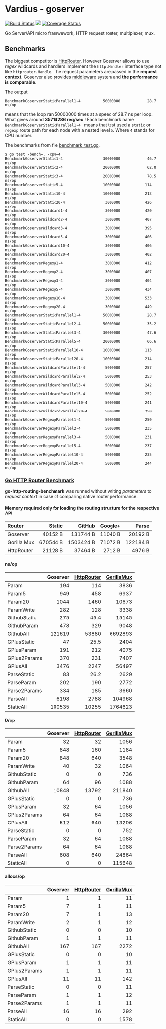 Vardius - goserver
================
[![Build Status](https://travis-ci.org/vardius/goserver.svg?branch=master)](https://travis-ci.org/vardius/goserver) [![](https://godoc.org/github.com/vardius/goserver?status.svg)](http://godoc.org/github.com/vardius/goserver) [![Coverage Status](https://coveralls.io/repos/github/vardius/goserver/badge.svg?branch=master)](https://coveralls.io/github/vardius/goserver?branch=master)

Go Server/API micro framwework, HTTP request router, multiplexer, mux.

Benchmarks
----------------
The biggest competitor is [HttpRouter](https://github.com/julienschmidt/httprouter). However Goserver allows to use *regex* wildcards and handlers implement the `http.Handler` interface type not like `httprouter.Handle`. The request parameters are passed in the **request context**. Goserver also provides [middleware](middleware.md) system and **the performance is comparable**.

The output
```
BenchmarkGoserverStaticParallel1-4      	50000000	        28.7 ns/op
```
means that the loop ran 50000000 times at a speed of 28.7 ns per loop. What gives around **35714286 req/sec** !
Each benchmark name `BenchmarkGoserverStaticParallel1-4 ` means that test used a `static` or `regexp` route path for each node with a nested level `5`. Where `4` stands for CPU number.

The benchmarks from file [benchmark_test.go](benchmark_test.go).
```
$ go test -bench=. -cpu=4
BenchmarkGoserverStatic1-4              	30000000	        46.7 ns/op
BenchmarkGoserverStatic2-4              	20000000	        62.0 ns/op
BenchmarkGoserverStatic3-4              	20000000	        78.5 ns/op
BenchmarkGoserverStatic5-4              	10000000	       114 ns/op
BenchmarkGoserverStatic10-4             	10000000	       213 ns/op
BenchmarkGoserverStatic20-4             	 3000000	       426 ns/op
BenchmarkGoserverWildcard1-4            	 3000000	       420 ns/op
BenchmarkGoserverWildcard2-4            	 3000000	       407 ns/op
BenchmarkGoserverWildcard3-4            	 3000000	       395 ns/op
BenchmarkGoserverWildcard5-4            	 3000000	       406 ns/op
BenchmarkGoserverWildcard10-4           	 3000000	       406 ns/op
BenchmarkGoserverWildcard20-4           	 3000000	       402 ns/op
BenchmarkGoserverRegexp1-4              	 3000000	       412 ns/op
BenchmarkGoserverRegexp2-4              	 3000000	       407 ns/op
BenchmarkGoserverRegexp3-4              	 3000000	       404 ns/op
BenchmarkGoserverRegexp5-4              	 3000000	       434 ns/op
BenchmarkGoserverRegexp10-4             	 3000000	       533 ns/op
BenchmarkGoserverRegexp20-4             	 3000000	       449 ns/op
BenchmarkGoserverStaticParallel1-4      	50000000	        28.7 ns/op
BenchmarkGoserverStaticParallel2-4      	50000000	        35.2 ns/op
BenchmarkGoserverStaticParallel3-4      	30000000	        47.6 ns/op
BenchmarkGoserverStaticParallel5-4      	20000000	        66.6 ns/op
BenchmarkGoserverStaticParallel10-4     	10000000	       113 ns/op
BenchmarkGoserverStaticParallel20-4     	10000000	       214 ns/op
BenchmarkGoserverWildcardParallel1-4    	 5000000	       257 ns/op
BenchmarkGoserverWildcardParallel2-4    	 5000000	       253 ns/op
BenchmarkGoserverWildcardParallel3-4    	 5000000	       242 ns/op
BenchmarkGoserverWildcardParallel5-4    	 5000000	       252 ns/op
BenchmarkGoserverWildcardParallel10-4   	 5000000	       241 ns/op
BenchmarkGoserverWildcardParallel20-4   	 5000000	       250 ns/op
BenchmarkGoserverRegexpParallel1-4      	 5000000	       250 ns/op
BenchmarkGoserverRegexpParallel2-4      	 5000000	       235 ns/op
BenchmarkGoserverRegexpParallel3-4      	 5000000	       231 ns/op
BenchmarkGoserverRegexpParallel5-4      	 5000000	       237 ns/op
BenchmarkGoserverRegexpParallel10-4     	 5000000	       235 ns/op
BenchmarkGoserverRegexpParallel20-4     	 5000000	       244 ns/op
```
### [Go HTTP Router Benchmark](https://github.com/julienschmidt/go-http-routing-benchmark)
**go-http-routing-benchmark** was runned without writing *parameters* to *request context* in case of comparing native router performance.
#### Memory required only for loading the routing structure for the respective API
| Router       | Static      | GitHub      | Google+    | Parse      |
|:-------------|------------:|------------:|-----------:|-----------:|
| Goserver     | 40152 B     | 131744 B    |  11040 B   | 20192 B    |
| Gorilla Mux  | 670544 B    | 1503424 B   |  71072 B   | 122184 B   |
| HttpRouter   | 21128 B     | 37464 B     |  2712 B    | 4976 B     |

#### ns/op
| | **Goserver** | [HttpRouter](https://github.com/julienschmidt/httprouter) | [GorillaMux](https://github.com/gorilla/mux) |
|:-------------|-------------:|------------:|--------------:|
| Param        | 194          | 114         | 3836          |
| Param5       | 949          | 458         | 6937          |
| Param20      | 1044         | 1460        | 10673         |
| ParamWrite   | 282          | 128         | 3338          |
| GithubStatic | 275          | 45.4        | 15145         |
| GithubParam  | 478          | 329         | 9048          |
| GithubAll    | 121619       | 53880       | 6692893       |
| GPlusStatic  | 47           | 25.5        | 2404          |
| GPlusParam   | 191          | 212         | 4075          |
| GPlus2Params | 370          | 231         | 7407          |
| GPlusAll     | 3476         | 2247        | 56497         |
| ParseStatic  | 83           | 26.2        | 2629          |
| ParseParam   | 202          | 190         | 2772          |
| Parse2Params | 334          | 185         | 3660          |
| ParseAll     | 6198         | 2788        | 104968        |
| StaticAll    | 100535       | 10255       | 1764623       |
#### B/op
| | **Goserver** | [HttpRouter](https://github.com/julienschmidt/httprouter) | [GorillaMux](https://github.com/gorilla/mux) |
|:-------------|-----------:|------------:|-----------:|
| Param        | 32         | 32          | 1056       |
| Param5       | 848        | 160         | 1184       |
| Param20      | 848        | 640         | 3548       |
| ParamWrite   | 40         | 32          | 1064       |
| GithubStatic | 0          | 0           | 736        |
| GithubParam  | 64         | 96          | 1088       |
| GithubAll    | 10848      | 13792       | 211840     |
| GPlusStatic  | 0          | 0           | 736        |
| GPlusParam   | 32         | 64          | 1056       |
| GPlus2Params | 64         | 64          | 1088       |
| GPlusAll     | 512        | 640         | 13296      |
| ParseStatic  | 0          | 0           | 752        |
| ParseParam   | 32         | 64          | 1088       |
| Parse2Params | 64         | 64          | 1088       |
| ParseAll     | 608        | 640         | 24864      |
| StaticAll    | 0          | 0           | 115648     |
#### allocs/op
| | **Goserver** | [HttpRouter](https://github.com/julienschmidt/httprouter) | [GorillaMux](https://github.com/gorilla/mux) |
|:-------------|---------:|------------:|-------------:|
| Param        | 1        | 1           | 11           |
| Param5       | 7        | 1           | 11           |
| Param20      | 7        | 1           | 13           |
| ParamWrite   | 2        | 1           | 12           |
| GithubStatic | 0        | 0           | 10           |
| GithubParam  | 1        | 1           | 11           |
| GithubAll    | 167      | 167         | 2272         |
| GPlusStatic  | 0        | 0           | 10           |
| GPlusParam   | 1        | 1           | 11           |
| GPlus2Params | 1        | 1           | 11           |
| GPlusAll     | 11       | 11          | 142          |
| ParseStatic  | 0        | 0           | 11           |
| ParseParam   | 1        | 1           | 12           |
| Parse2Params | 1        | 1           | 11           |
| ParseAll     | 16       | 16          | 292          |
| StaticAll    | 0        | 0           | 1578         |
